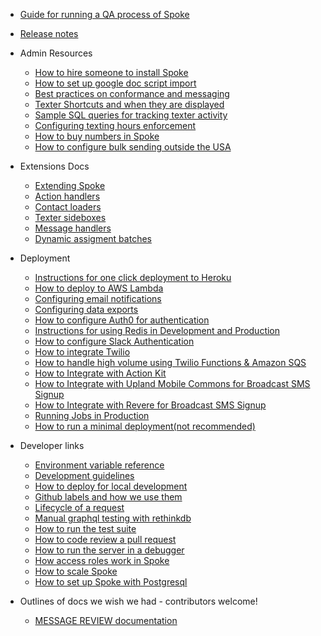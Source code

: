 - [Guide for running a QA process of Spoke](HOWTO_QA_GUIDE.md)
- [Release notes](RELEASE_NOTES.md)

- Admin Resources
  - [How to hire someone to install Spoke](HOWTO_HIRE_SOMEONE_TO_INSTALL_SPOKE.md)
  - [How to set up google doc script import](HOWTO_IMPORT_GOOGLE_DOCS_SCRIPTS_TO_IMPORT.md)
  - [Best practices on conformance and messaging](REFERENCE-best-practices-conformance-messaging.md)
  - [Texter Shortcuts and when they are displayed](REFERENCE-shortcut-rules.md)
  - [Sample SQL queries for tracking texter activity](REFERENCE_TEXTER_ACTIVITY_QUERIES.md)
  - [Configuring texting hours enforcement](HOWTO_TEXTING_HOURS_ENFORCEMENT.md)
  - [How to buy numbers in Spoke](HOWTO_BUY_NUMBERS_IN_SPOKE.md)
  - [How to configure bulk sending outside the USA](HOWTO-use_bulk_sending_outside_the_USA.md)

- Extensions Docs
  - [Extending Spoke](HOWTO-extend-spoke.md)
  - [Action handlers](HOWTO-use-action-handlers.md)
  - [Contact loaders](HOWTO-use-contact-loaders.md)
  - [Texter sideboxes](HOWTO-use-texter-sideboxes.md)
  - [Message handlers](HOWTO-use-message-handlers.md)
  - [Dynamic assigment batches](HOWTO-use-dynamicassignment-batches.md)

- Deployment

  - [Instructions for one click deployment to Heroku](HOWTO_HEROKU_DEPLOY.md)
  - [How to deploy to AWS Lambda](HOWTO_DEPLOYING_AWS_LAMBDA.md)
  - [Configuring email notifications](HOWTO_EMAIL_CONFIGURATION.md)
  - [Configuring data exports](HOWTO_DATA_EXPORTING.md)
  - [How to configure Auth0 for authentication](HOWTO-configure-auth0.md)
  - [Instructions for using Redis in Development and Production](HOWTO_CONNECT_WITH_REDIS.md)
  - [How to configure Slack Authentication](HOWTO_INTEGRATE_SLACK_AUTH.md)
  - [How to integrate Twilio](HOWTO_INTEGRATE_TWILIO.md)
  - [How to handle high volume using Twilio Functions & Amazon SQS](HOWTO_setup_twilio_amazon_SQS.md)
  - [How to Integrate with Action Kit](HOWTO_INTEGRATE_WITH_ACTIONKIT.md)
  - [How to Integrate with Upland Mobile Commons for Broadcast SMS Signup](HOWTO_INTEGRATE_WITH_MOBILE_COMMONS.md)
  - [How to Integrate with Revere for Broadcast SMS Signup](HOWTO_INTEGRATE_WITH_REVERE.md)
  - [Running Jobs in Production](PROD_RUNNING_JOBS.md)
  - [How to run a minimal deployment(not recommended)](HOWTO_MINIMALIST_DEPLOY.md)

- Developer links

  - [Environment variable reference](REFERENCE-environment_variables.md)
  - [Development guidelines](EXPLANATION-development-guidelines.md)
  - [How to deploy for local development](HOWTO_DEVELOPMENT_LOCAL_SETUP.md)
  - [Github labels and how we use them](EXPLANATION-labels.md)
  - [Lifecycle of a request](EXPLANATION-request-example.md)
  - [Manual graphql testing with rethinkdb](HOWTO_GRAPHQL_DEBUG.md)
  - [How to run the test suite](HOWTO-run_tests.md)
  - [How to code review a pull request](HOWTO_CODE_REVIEW.md)
  - [How to run the server in a debugger](HOWTO_RUN_THE_SERVER_IN_A_DEBUGGER.md)
  - [How access roles work in Spoke](REFERENCE_ROLES_DESCRIPTION.md)
  - [How to scale Spoke](HOWTO-scale-spoke-plan.md)
  - [How to set up Spoke with Postgresql](HOWTO_USE_POSTGRESQL.md)
  
- Outlines of docs we wish we had - contributors welcome!

  - [MESSAGE REVIEW documentation](EXPLANATION_MESSAGE_REVIEW.md)
